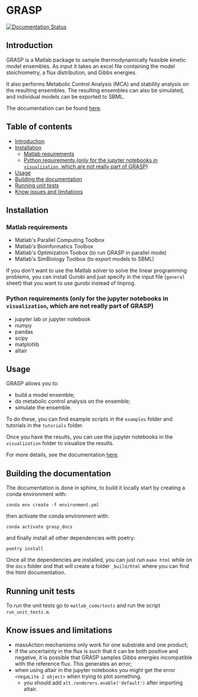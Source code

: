 # GRASP

<a href='https://graspk.readthedocs.io/en/latest/?badge=latest'>
    <img src='https://readthedocs.org/projects/graspk/badge/?version=latest' alt='Documentation Status' />
</a>

## Introduction 

GRASP is a Matlab package to sample thermodynamically feasible kinetic model ensembles.
As input it takes an excel file containing the model stoichiometry, a flux distribution, and Gibbs energies.

It also performs Metabolic Control Analysis (MCA) and stability analysis on the resulting ensembles. The resulting ensembles can also be simulated, and individual models can be exported to SBML.

The documentation can be found [here](https://graspk.readthedocs.io).


## Table of contents

- [Introduction](#introduction)
- [Installation](#installation)
  - [Matlab requirements](#matlab-requirements)
  - [Python requirements (only for the jupyter notebooks in `visualization`, which are not really part of GRASP)](#python-requirements-only-for-the-jupyter-notebooks-in-visualization-which-are-not-really-part-of-grasp)
- [Usage](#usage)
- [Building the documentation](#building-the-documentation)
- [Running unit tests](#running-unit-tests)
- [Know issues and limitations](#know-issues-and-limitations)


## Installation

### Matlab requirements

* Matlab's Parallel Computing Toolbox
* Matlab's Bioinformatics Toolbox
* Matlab's Optimization Toobox (to run GRASP in parallel mode)
* Matlab's SimBiology Toolbox (to export models to SBML)

If you don't want to use the Matlab solver to solve the linear programming problems, you can install Gurobi and just specify in the input file (`general` sheet) that you want to use gurobi instead of linprog.

### Python requirements (only for the jupyter notebooks in `visualization`, which are not really part of GRASP)

* jupyter lab or jupyter notebook
* numpy
* pandas
* scipy
* matplotlib
* altair

## Usage

GRASP allows you to:
 - build a model ensemble;
 - do metabolic control analysis on the ensemble;
 - simulate the ensemble.

To do these, you can find example scripts in the `examples` folder and tutorials in the `tutorials` folder.
 
Once you have the results, you can use the jupyter notebooks in the `visualization` folder to visualize the results.

For more details, see the documentation [here](https://graspk.readthedocs.io).


## Building the documentation

The documentation is done in sphinx, to build it locally start by creating a conda environment with:

```
conda env create -f environment.yml
```

then activate the conda environment with:

```
conda activate grasp_docs
```

and finally install all other dependencies with poetry:

```
poetry install
```

Once all the dependencies are installed, you can just run `make html`  while on the `docs` folder and that will create a folder `_build/html` where you can find the html documentation.


## Running unit tests

To run the unit tests go to `matlab_code/tests` and run the script `run_unit_tests.m`.


## Know issues and limitations

 - massAction mechanisms only work for one substrate and one product;
 - if the uncertainty in the flux is such that it can be both positive and negative, it is possible that GRASP samples Gibbs energies incompatible with the reference flux. This generates an error;
 - when using altair in the jupyter notebooks you might get the error `<VegaLite 2 object>` when trying to plot something. 
    - you should add `alt.renderers.enable('default')` after importing altair. 
